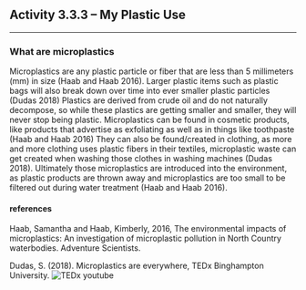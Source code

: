 ## Activity 3.3.3 – My Plastic Use

---
### What are microplastics

Microplastics are any plastic particle or fiber that are less than 5 millimeters (mm) in size (Haab and Haab 2016).
Larger plastic items such as plastic bags will also break down over time into ever smaller plastic particles (Dudas 2018)
Plastics are derived from crude oil and do not naturally decompose, so while these plastics are getting smaller and smaller, they
will never stop being plastic.
Microplastics can be found in cosmetic products, like products that advertise as exfoliating as well as in things like toothpaste (Haab and Haab 2016)
They can also be found/created in clothing, as more and more clothing uses plastic fibers in their textiles, microplastic waste can
get created when washing those clothes in washing machines (Dudas 2018).
Ultimately those microplastics are introduced into the environment, as plastic products are thrown away and microplastics are too small
to be filtered out during water treatment (Haab and Haab 2016).




#### references
Haab, Samantha and Haab, Kimberly, 2016, The environmental impacts of microplastics: An investigation of microplastic pollution in North Country waterbodies. Adventure Scientists.

Dudas, S. (2018). Microplastics are everywhere, TEDx Binghampton University. ![TEDx youtube](https://www.youtube.com/watch?v=jjsrmFUmyh4)
